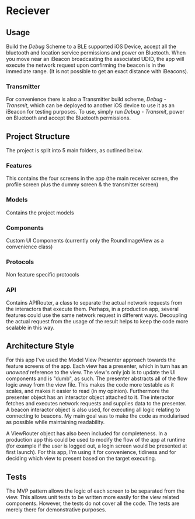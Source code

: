 # Reciever


## Usage

Build the *Debug* Scheme to a BLE supported iOS Device, accept all the bluetooth and location service permissions and power on Bluetooth.
When you move near an iBeacon broadcasting the associated UDID, the app will execute the network request upon confirming
the beacon is in the immediate range. (It is not possible to get an exact distance with iBeacons).

### Transmitter

For convenience there is also a Transmitter build scheme, *Debug - Transmit*, which can be deployed to another iOS device to
use it as an iBeacon for testing purposes. To use, simply run *Debug - Transmit*, power on Bluetooth and accept the Bluetooth permissions.


## Project Structure

The project is split into 5 main folders, as outlined below.

### Features

This contains the four screens in the app (the main receiver screen, the profile screen plus the dummy screen & the transmitter screen)

### Models

Contains the project models

### Components

Custom UI Components (currently only the RoundImageView as a convenience class)

### Protocols

Non feature specific protocols

### API

Contains APIRouter, a class to separate the actual network requests from the interactors that execute them. Perhaps, in a production app, several features could use the same network request in different ways. Decoupling the actual request from the usage of the result helps to keep the code more scalable in this way.


## Architecture Style

For this app I've used the Model View Presenter approach towards the feature screens of the app. Each view has a presenter, which in turn has an *unowned* reference to the view. The view's only job is to update the UI components and is "dumb", as such. The presenter abstracts all of the flow logic away from the view file. This makes the code more testable as it scales, and makes it easier to read (in my opinion). Furthermore the presenter object has an interactor object attached to it. The interactor fetches and executes network requests and supplies data to the presenter. A beacon interactor object is also used, for executing all logic relating to connecting to beacons. My main goal was to make the code as modularised as possible while maintaining readability.

A ViewRouter object has also been included for completeness. In a production app this could be used to modify the flow of the app at runtime (for example if the user is logged out, a login screen would be presented at first launch). For this app, I'm using it for convenience, tidiness and for deciding which view to present based on the target executing.


## Tests

The MVP pattern allows the logic of each screen to be separated from the view. This allows unit tests to be written more easily for the view related components. However, the tests do not cover all the code. The tests are merely there for demonstrative purposes.
